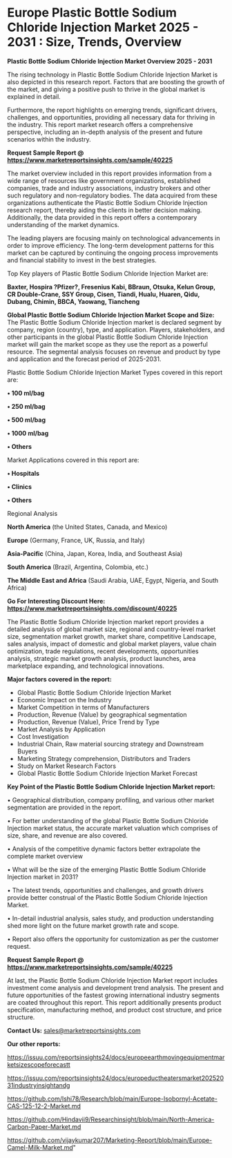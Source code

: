 # Europe Plastic Bottle Sodium Chloride Injection Market 2025 - 2031 : Size, Trends, Overview

<Strong> Plastic Bottle Sodium Chloride Injection Market Overview 2025 - 2031</strong>

The rising technology in Plastic Bottle Sodium Chloride Injection Market is also depicted in this research report. Factors that are boosting the growth of the market, and giving a positive push to thrive in the global market is explained in detail.

Furthermore, the report highlights on emerging trends, significant drivers, challenges, and opportunities, providing all necessary data for thriving in the industry. This report market research offers a comprehensive perspective, including an in-depth analysis of the present and future scenarios within the industry.

<strong>Request Sample Report @ <a href=https://www.marketreportsinsights.com/sample/40225>https://www.marketreportsinsights.com/sample/40225</a></strong>

The market overview included in this report provides information from a wide range of resources like government organizations, established companies, trade and industry associations, industry brokers and other such regulatory and non-regulatory bodies. The data acquired from these organizations authenticate the Plastic Bottle Sodium Chloride Injection research report, thereby aiding the clients in better decision making. Additionally, the data provided in this report offers a contemporary understanding of the market dynamics.

The leading players are focusing mainly on technological advancements in order to improve efficiency. The long-term development patterns for this market can be captured by continuing the ongoing process improvements and financial stability to invest in the best strategies.

Top Key players of Plastic Bottle Sodium Chloride Injection Market are:

<strong>Baxter, Hospira ?Pfizer?, Fresenius Kabi, BBraun, Otsuka, Kelun Group, CR Double-Crane, SSY Group, Cisen, Tiandi, Hualu, Huaren, Qidu, Dubang, Chimin, BBCA, Yaowang, Tiancheng</strong>

<strong><b>Global Plastic Bottle Sodium Chloride Injection Market Scope and Size:</b></strong>
The Plastic Bottle Sodium Chloride Injection market is declared segment by company, region (country), type, and application. Players, stakeholders, and other participants in the global Plastic Bottle Sodium Chloride Injection market will gain the market scope as they use the report as a powerful resource. The segmental analysis focuses on revenue and product by type and application and the forecast period of 2025-2031.

Plastic Bottle Sodium Chloride Injection Market Types covered in this report are:

<strong>•  100 ml/bag

•  250 ml/bag

•  500 ml/bag

•  1000 ml/bag

•  Others</strong>

Market Applications covered in this report are:

<strong>•  Hospitals

•  Clinics

•  Others</strong> 

Regional Analysis

<strong>North America</strong> (the United States, Canada, and Mexico)

<strong>Europe</strong> (Germany, France, UK, Russia, and Italy)

<strong>Asia-Pacific</strong> (China, Japan, Korea, India, and Southeast Asia)

<strong>South America</strong> (Brazil, Argentina, Colombia, etc.)

<strong>The Middle East and Africa</strong> (Saudi Arabia, UAE, Egypt, Nigeria, and South Africa)

<strong>Go For Interesting Discount Here: <a href=https://www.marketreportsinsights.com/discount/40225>https://www.marketreportsinsights.com/discount/40225</a></strong>

The Plastic Bottle Sodium Chloride Injection market report provides a detailed analysis of global market size, regional and country-level market size, segmentation market growth, market share, competitive Landscape, sales analysis, impact of domestic and global market players, value chain optimization, trade regulations, recent developments, opportunities analysis, strategic market growth analysis, product launches, area marketplace expanding, and technological innovations.

<strong><b>Major factors covered in the report:</b></strong>
<ul>
  <li>Global Plastic Bottle Sodium Chloride Injection Market </li>
  <li>Economic Impact on the Industry</li>
  <li>Market Competition in terms of Manufacturers</li>
  <li>Production, Revenue (Value) by geographical segmentation</li>
  <li>Production, Revenue (Value), Price Trend by Type</li>
  <li>Market Analysis by Application</li>
  <li>Cost Investigation</li>
  <li>Industrial Chain, Raw material sourcing strategy and Downstream Buyers</li>
  <li>Marketing Strategy comprehension, Distributors and Traders</li>
  <li>Study on Market Research Factors</li>
  <li>Global Plastic Bottle Sodium Chloride Injection Market Forecast</li>
</ul>

<strong><b>Key Point of the Plastic Bottle Sodium Chloride Injection Market report:</b></strong>

• Geographical distribution, company profiling, and various other market segmentation are provided in the report.

• For better understanding of the global Plastic Bottle Sodium Chloride Injection market status, the accurate market valuation which comprises of size, share, and revenue are also covered.

• Analysis of the competitive dynamic factors better extrapolate the complete market overview

• What will be the size of the emerging Plastic Bottle Sodium Chloride Injection market in 2031?

• The latest trends, opportunities and challenges, and growth drivers provide better construal of the Plastic Bottle Sodium Chloride Injection Market.

• In-detail industrial analysis, sales study, and production understanding shed more light on the future market growth rate and scope.

• Report also offers the opportunity for customization as per the customer request.

<strong>Request Sample Report @ <a href=https://www.marketreportsinsights.com/sample/40225>https://www.marketreportsinsights.com/sample/40225</a></strong>

At last, the Plastic Bottle Sodium Chloride Injection Market report includes investment come analysis and development trend analysis. The present and future opportunities of the fastest growing international industry segments are coated throughout this report. This report additionally presents product specification, manufacturing method, and product cost structure, and price structure.

<strong>Contact Us:</strong>
sales@marketreportsinsights.com

<strong>Our other reports:</strong>

<a href=https://issuu.com/reportsinsights24/docs/europeearthmovingequipmentmarketsizescopeforecastt>https://issuu.com/reportsinsights24/docs/europeearthmovingequipmentmarketsizescopeforecastt</a>

<a href=https://issuu.com/reportsinsights24/docs/europeductheatersmarket20252031industryinsightandg>https://issuu.com/reportsinsights24/docs/europeductheatersmarket20252031industryinsightandg</a>

<a href=https://github.com/Ishi78/Research/blob/main/Europe-Isobornyl-Acetate-CAS-125-12-2-Market.md>https://github.com/Ishi78/Research/blob/main/Europe-Isobornyl-Acetate-CAS-125-12-2-Market.md</a>

<a href=https://github.com/Hindavii9/Researchinsight/blob/main/North-America-Carbon-Paper-Market.md>https://github.com/Hindavii9/Researchinsight/blob/main/North-America-Carbon-Paper-Market.md</a>

<a href=https://github.com/vijaykumar207/Marketing-Report/blob/main/Europe-Camel-Milk-Market.md>https://github.com/vijaykumar207/Marketing-Report/blob/main/Europe-Camel-Milk-Market.md</a>"
